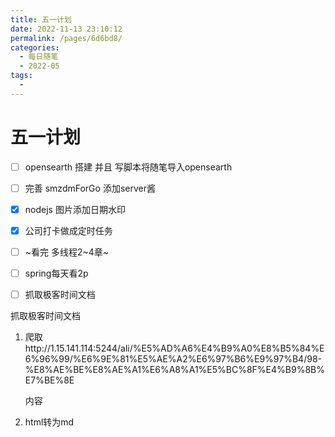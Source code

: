 ```yaml
---
title: 五一计划
date: 2022-11-13 23:10:12
permalink: /pages/6d6bd8/
categories:
  - 每日随笔
  - 2022-05
tags:
  - 
---
```

# 五一计划

- [ ] opensearth 搭建 并且 写脚本将随笔导入opensearth
- [ ] 完善 smzdmForGo 添加server酱
- [x] nodejs 图片添加日期水印
- [x] 公司打卡做成定时任务
- [ ] ~看完 多线程2~4章~
- [ ] spring每天看2p
- [ ] 抓取极客时间文档



抓取极客时间文档

1. 爬取http://1.15.141.114:5244/ali/%E5%AD%A6%E4%B9%A0%E8%B5%84%E6%96%99/%E6%9E%81%E5%AE%A2%E6%97%B6%E9%97%B4/98-%E8%AE%BE%E8%AE%A1%E6%A8%A1%E5%BC%8F%E4%B9%8B%E7%BE%8E

   内容

2. html转为md